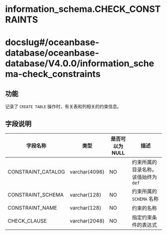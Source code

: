 # information_schema.CHECK_CONSTRAINTS

# docslug#/oceanbase-database/oceanbase-database/V4.0.0/information_schema-check_constraints

## 功能

记录了 `CREATE TABLE` 操作时，有关表和列相关的约束信息。

## 字段说明

|        字段名称        |      类型       | 是否可以为 NULL |          描述           |
|--------------------|---------------|------------|-----------------------|
| CONSTRAINT_CATALOG | varchar(4096) | NO         | 约束所属的目录名称。该值始终为 `def` |
| CONSTRAINT_SCHEMA  | varchar(128)  | NO         | 约束所属的 `SCHEMA` 名称     |
| CONSTRAINT_NAME    | varchar(128)  | NO         | 约束的名称                 |
| CHECK_CLAUSE       | varchar(2048) | NO         | 指定约束条件的表达式            |
